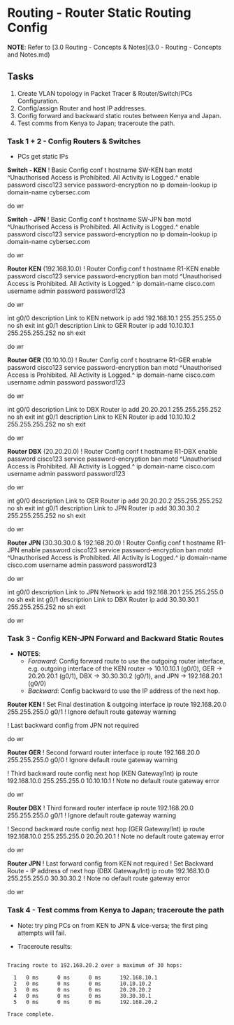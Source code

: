 # Routing - Router Static Routing Config

**NOTE**: Refer to [3.0 Routing - Concepts & Notes](3.0 -  Routing - Concepts and Notes.md)


## Tasks
1. Create VLAN topology in Packet Tracer & Router/Switch/PCs Configuration.
2. Config/assign Router and host IP addresses.
3. Config forward and backward static routes between Kenya and Japan.
4. Test comms from Kenya to Japan; traceroute the path.


### Task 1 + 2 - Config Routers & Switches
+ PCs get static IPs

**Switch - KEN**
! Basic Config
conf t
hostname SW-KEN
ban motd ^Unauthorised Access is Prohibited. All Activity is Logged.^
enable password cisco123
service password-encryption
no ip domain-lookup
ip domain-name cybersec.com

do wr

**Switch - JPN**
! Basic Config
conf t
hostname SW-JPN
ban motd ^Unauthorised Access is Prohibited. All Activity is Logged.^
enable password cisco123
service password-encryption
no ip domain-lookup
ip domain-name cybersec.com

do wr

**Router KEN** (192.168.10.0)
! Router Config
conf t
hostname R1-KEN
enable password cisco123
service password-encryption
ban motd ^Unauthorised Access is Prohibited. All Activity is Logged.^
ip domain-name cisco.com
username admin password password123

do wr

int g0/0
description Link to KEN network
ip add 192.168.10.1 255.255.255.0
no sh
exit
int g0/1
description Link to GER Router
ip add 10.10.10.1 255.255.255.252
no sh
exit

do wr

**Router GER** (10.10.10.0)
! Router Config
conf t
hostname R1-GER
enable password cisco123
service password-encryption
ban motd ^Unauthorised Access is Prohibited. All Activity is Logged.^
ip domain-name cisco.com
username admin password password123

do wr

int g0/0
description Link to DBX Router
ip add 20.20.20.1 255.255.255.252
no sh
exit
int g0/1
description Link to KEN Router
ip add 10.10.10.2 255.255.255.252
no sh
exit

do wr

**Router DBX** (20.20.20.0)
! Router Config
conf t
hostname R1-DBX
enable password cisco123
service password-encryption
ban motd ^Unauthorised Access is Prohibited. All Activity is Logged.^
ip domain-name cisco.com
username admin password password123

do wr

int g0/0
description Link to GER Router
ip add 20.20.20.2 255.255.255.252
no sh
exit
int g0/1
description Link to JPN Router
ip add 30.30.30.2 255.255.255.252
no sh
exit

do wr

**Router JPN** (30.30.30.0 & 192.168.20.0)
! Router Config
conf t
hostname R1-JPN
enable password cisco123
service password-encryption
ban motd ^Unauthorised Access is Prohibited. All Activity is Logged.^
ip domain-name cisco.com
username admin password password123

do wr

int g0/0
description Link to JPN Network
ip add 192.168.20.1 255.255.255.0
no sh
exit
int g0/1
description Link to DBX Router
ip add 30.30.30.1 255.255.255.252
no sh
exit

do wr


### Task 3 - Config KEN-JPN Forward and Backward Static Routes
+ **NOTES**:
	+ _Foraward_: Config forward route to use the outgoing router interface, e.g. outgoing interface of the KEN router -> 10.10.10.1 (g0/0), GER -> 20.20.20.1 (g0/1), DBX -> 30.30.30.2 (g0/1), and JPN -> 192.168.20.1 (g0/0)
	+ _Backward_: Config backward to use the IP address of the next hop.

**Router KEN**
! Set Final destination & outgoing interface
ip route 192.168.20.0 255.255.255.0 g0/1
! Ignore default route gateway warning

! Last backward config from JPN not required

do wr

**Router GER**
! Second forward router interface
ip route 192.168.20.0 255.255.255.0 g0/0
! Ignore default route gateway warning

! Third backward route config next hop (KEN Gateway/Int)
ip route 192.168.10.0 255.255.255.0 10.10.10.1
! Note no default route gateway error

do wr

**Router DBX**
! Third forward router interface
ip route 192.168.20.0 255.255.255.0 g0/1
! Ignore default route gateway warning

! Second backward route config next hop (GER Gateway/Int)
ip route 192.168.10.0 255.255.255.0 20.20.20.1
! Note no default route gateway error

do wr

**Router JPN**
! Last forward config from KEN not required
! Set Backward Route - IP address of next hop (DBX Gateway/Int)
ip route 192.168.10.0 255.255.255.0 30.30.30.2
! Note no default route gateway error

do wr


### Task 4 - Test comms from Kenya to Japan; traceroute the path

+ Note: try ping PCs on from KEN to JPN & vice-versa; the first ping attempts will fail.

+ Traceroute results:

```C:\>tracert 192.168.20.2

Tracing route to 192.168.20.2 over a maximum of 30 hops: 

  1   0 ms      0 ms      0 ms      192.168.10.1
  2   0 ms      0 ms      0 ms      10.10.10.2
  3   0 ms      0 ms      0 ms      20.20.20.2
  4   0 ms      0 ms      0 ms      30.30.30.1
  5   0 ms      0 ms      0 ms      192.168.20.2

Trace complete.
```
